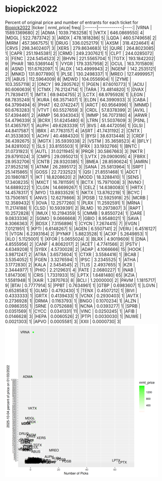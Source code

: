 # biopick2022
Percent of original price and number of entrants for each ticket for [Biopick2022](https://twitter.com/hashtag/Biopick2022)
|ticker |   nrml_price| freq|
|:------|------------:|----:|
|VRNA   | 1589.1369680|    2|
|ADMA   | 1039.7163258|    1|
|VKTX   |  646.0869550|    4|
|MDGL   |  522.7873742|    3|
|ARDX   |  478.1818286|    5|
|LQDA   |  460.5749658|    2|
|MIRM   |  457.3667575|    1|
|DRUG   |  336.0252179|    1|
|AXSM   |  318.4224641|    4|
|CRVS   |  298.3402407|    3|
|XERS   |  279.8634683|   12|
|QURE   |  264.8023085|    1|
|CAPR   |  251.1945381|    2|
|CRMD   |  249.2307621|    1|
|CLPT   |  244.0285072|    3|
|FENC   |  224.5454523|    2|
|BHVN   |  221.5565704|    1|
|TGTX   |  193.1842202|    9|
|PHAR   |  180.5369144|    1|
|VYGR   |  179.3357958|    2|
|OCUL   |  163.7015809|    8|
|ASND   |  151.6762097|    1|
|ALDX   |  143.4999943|    2|
|NGENF  |  142.2535121|    2|
|MNKD   |  131.8077890|    1|
|PLSE   |  130.2498337|    1|
|MREO   |  127.4999957|   21|
|ABUS   |  112.5964009|    8|
|MDWD   |  104.0556904|    1|
|ZYME   |  103.3557118|    2|
|ONCY   |   99.2805762|    1|
|PGEN   |   87.6010773|    1|
|ACIU   |   80.6060639|    1|
|CTMX   |   76.2124714|    1|
|TARA   |   73.4814820|    1|
|DVAX   |   71.7839417|    1|
|IMTX   |   69.9404755|    2|
|LCTX   |   68.9795928|    1|
|LEGN   |   68.7835249|    1|
|KURA   |   68.3571407|    1|
|ELDN   |   64.3990933|    3|
|CABA   |   64.3799494|    6|
|PHAT   |   62.0742247|    1|
|ARCT   |   60.9564996|    1|
|MNMD   |   60.6763283|    1|
|VTVT   |   60.5527659|    3|
|CRDL   |   57.8378399|    2|
|AVXL   |   57.4394461|    2|
|ARMP   |   56.9343043|    1|
|IMMP   |   56.7073180|    4|
|ARWR   |   54.4796339|    3|
|BCRX   |   51.6245480|    6|
|LTRN   |   51.5037609|    3|
|PSNL   |   51.4365797|    1|
|AUPH   |   49.6283339|   17|
|BVS    |   48.4472056|    1|
|GLSI   |   44.8417587|    1|
|IBRX   |   41.7763157|    4|
|ASRT   |   41.7431192|    2|
|CNTX   |   41.3533830|    1|
|ACHV   |   40.4884320|    1|
|BYSI   |   38.6313448|    2|
|CRDF   |   36.4392675|    3|
|MGTX   |   35.5939338|    2|
|VSTM   |   35.3658523|    4|
|BFLY   |   34.8281002|    1|
|SLS    |   33.8155503|    1|
|IFRX   |   33.1932766|    1|
|BNTC   |   31.0731923|    1|
|AUTL   |   31.0211945|    9|
|PRQR   |   30.5867663|    3|
|NKTR   |   29.8791024|    3|
|CMPS   |   29.0950213|    1|
|LVTX   |   29.0909095|    4|
|FBRX   |   28.9532706|    1|
|CNTB   |   28.9320385|    1|
|BMEA   |   28.8590624|    1|
|AMRN   |   27.9525218|    1|
|ATNM   |   26.2895172|    3|
|SANA   |   25.5813964|    1|
|SRPT   |   25.1415865|    1|
|GOSS   |   22.7232523|    1|
|QSI    |   21.8551468|    1|
|ADCT   |   20.1980187|    1|
|IKT    |   18.8208620|    2|
|MODD   |   18.3288410|    1|
|SENS   |   17.3408235|    1|
|MXCT   |   16.7811591|    1|
|BCTX   |   15.7971008|    3|
|NVNO   |   14.6889222|    1|
|CLGN   |   14.6699267|    1|
|CELZ   |   14.6380083|    1|
|HRTX   |   14.4578317|    1|
|MYO    |   13.8933529|    1|
|NKTX   |   13.8762219|    1|
|BCYC   |   13.7506161|    1|
|ANVS   |   12.6279866|    3|
|PDSB   |   12.5925918|   25|
|MCRB   |   12.3589432|    1|
|IOVA   |   12.2577260|    1|
|PLRX   |   11.2592591|    1|
|MRNA   |   11.2174188|    1|
|CLSD   |   10.5939391|    2|
|RLMD   |   10.2973807|    3|
|RAPT   |   10.2572828|    1|
|IMUX   |   10.2194359|    5|
|CMMB   |    9.8550724|    1|
|DARE   |    9.0833336|    2|
|SGMO   |    9.0666668|    7|
|GBIO   |    8.9548021|    1|
|SAVA   |    8.3066363|    7|
|BDSX   |    7.3156896|    1|
|CYCN   |    7.2674415|    7|
|EVGN   |    7.0121951|    1|
|KPTI   |    6.6148267|    5|
|AGEN   |    6.5507141|    2|
|VERU   |    6.4516127|    1|
|VTGN   |    6.2393164|    2|
|PYNKF  |    5.8823528|    1|
|ACXP   |    5.2649853|    1|
|XLO    |    5.1125001|    1|
|XFOR   |    5.0655024|    3|
|BLRX   |    4.9019609|    1|
|DNA    |    4.8555956|    2|
|CANF   |    4.8062017|    2|
|ACET   |    4.7741566|    2|
|PSTV   |    4.6349208|    1|
|SYBX   |    4.5730028|    2|
|ADAP   |    4.1066666|   15|
|HOOK   |    3.9871247|    2|
|ATRA   |    3.6573604|    1|
|CTXR   |    3.5584416|    1|
|BCAB   |    3.5354052|    1|
|FGEN   |    3.3276594|    1|
|IPSC   |    3.2345525|    1|
|ATHA   |    3.1772830|    2|
|KALA   |    2.5454545|    2|
|TLIS   |    2.4937655|    1|
|KZR    |    2.3444977|    1|
|PHIO   |    2.2129631|    4|
|FATE   |    2.0680227|    1|
|INAB   |    1.8147306|    1|
|CRIS   |    1.7331933|   15|
|LPTX   |    1.6481480|   65|
|KZIA   |    1.5581948|    1|
|XAIR   |    1.2870763|    8|
|BCLI   |    1.2000000|    2|
|PAVM   |    1.1815717|    9|
|BTAI   |    0.7777914|    5|
|PPBT   |    0.7634961|    1|
|GTBP   |    0.6983607|    1|
|LGVN   |    0.6528583|    1|
|GLMD   |    0.4792430|    1|
|TENX   |    0.4507212|    1|
|BIVI   |    0.4333333|    1|
|GRTX   |    0.4139433|    1|
|VCNX   |    0.2930403|    1|
|AVTX   |    0.2736928|    1|
|DRMA   |    0.1163793|    1|
|BNGO   |    0.1070234|    1|
|ALZN   |    0.0986355|    1|
|SRNE   |    0.0752688|    1|
|NCNA   |    0.0393277|    1|
|SPRB   |    0.0351569|    1|
|CYCC   |    0.0341331|   11|
|VINC   |    0.0250245|    1|
|AFIB   |    0.0146628|    3|
|HEPA   |    0.0060526|    2|
|PTPI   |    0.0030030|    1|
|NUWE   |    0.0021303|    1|
|APVO   |    0.0005581|    3|
|XXII   |    0.0000730|    3|
![retvspicks](biopicks.png?raw=true)

